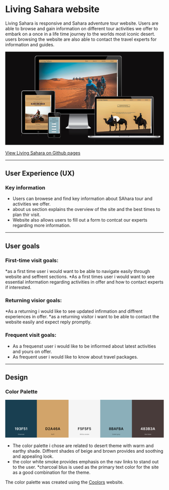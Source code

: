 # Living Sahara website
Living Sahara is responsive and Sahara adventure tour website. Users are able to browse and gain information on different tour activities we offer to embark on a once in a life time journey to the worlds most iconic desert. users browsing the website are also able to contact the travel experts for information and guides.  

 ![Living Sahara on difference devices](/documentation/responsive-image.png) 

 [View Living Sahara on Github pages](https://riipon1.github.io/living-sahara/)

---
## User Experience (UX)
### Key information
* Users can browese and find key information about SAhara tour and activities we offer. 
* about us section explains the overview of the site and the best times to plan thir visit.
* Website also allows users to fill out a form to contcat our experts regarding more information.

---
## User goals
### First-time visit goals:
*as a first time user i would want to be able to navigate easily through website and seffrent sections. 
*As a first times user i would want to see essential information regarding activities in offer and how to contact experts if interested. 
### Returning visior goals:
*As a returning i would like to see updated infirmation and diffrent experiences in offer. 
*as a returning visitor i want to be able to contact the website easily and expect reply promptly. 
### Frequent visit goals:
* As a frequenst user i would like to be infiormed about latest activities and yours on offer.
* As frequent user i would like to know about travel packages. 
---

## Design
### Color Palette
![Living Sahara color Scheme](/documentation/color-palette.png)
* The color palette i chose are related to desert theme with warm and earthy shade. Diffrent shades of beige and brown provides and soothing and appealing look. 
* the color white smoke provides emphasis on the nav links to stand out to the user.
*charcoal blus is used as the primary text color for the site as a good combination for the theme. 

The color palette was created using the [Coolors](/documentation/color-palette.png) website.






